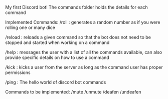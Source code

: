 My first Discord bot!
The commands folder holds the details for each command

Implemented Commands:
/roll : generates a random number as if you were rolling one or many dice

/reload : reloads a given command so that the bot does not need to be stopped and started when working on a command

/help : messages the user with a list of all the commands available, can also provide specific details on how to use a command

/kick : kicks a user from the server as long as the command user has proper permissions

/ping : The hello world of discord bot commands

Commands to be implemented:
/mute
/unmute
/deafen
/undeafen